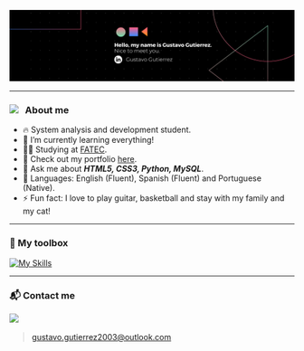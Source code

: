<a href="https://www.linkedin.com/in/gustavo-gutierrez-9b101b19b/" target="_blank"><img src="Copy of Black Technology LinkedIn Banner.png"></a>

---

### <img src="https://user-images.githubusercontent.com/74038190/214644152-52f47eb3-5e31-4f47-8758-05c9468d5596.gif" width="30px" /> &nbsp; About me

- 🔥 System analysis and development student.
- 🌱 I’m currently learning everything!
- 👨‍💻 Studying at [FATEC](https://fatecmm.edu.br/).
- 📑 Check out my portfolio [here](https://curriculum-gustavo.netlify.app/).
- 💬 Ask me about **_HTML5, CSS3, Python, MySQL_**.
- 📖 Languages: English (Fluent), Spanish (Fluent) and Portuguese (Native).
- ⚡ Fun fact: I love to play guitar, basketball and stay with my family and my cat!

---

### 🧰  My toolbox
[![My Skills](https://skillicons.dev/icons?i=js,html,css,python,mysql,bootstrap,jquery,git,github,vscode,photoshop)](https://skillicons.dev)

---

### 📬 Contact me

<a href="https://www.linkedin.com/in/gustavo-gutierrez-9b101b19b/" target="_blank"><img src="https://img.shields.io/badge/LinkedIn-0077B5?style=for-the-badge&logo=linkedin&logoColor=white"></a>

> gustavo.gutierrez2003@outlook.com
